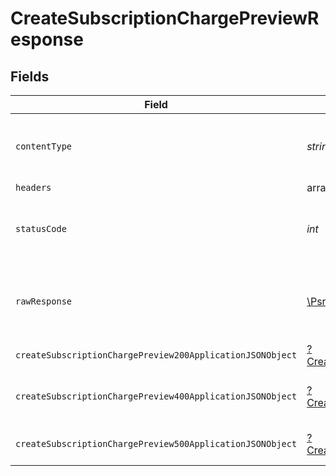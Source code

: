 # CreateSubscriptionChargePreviewResponse


## Fields

| Field                                                                                                                              | Type                                                                                                                               | Required                                                                                                                           | Description                                                                                                                        |
| ---------------------------------------------------------------------------------------------------------------------------------- | ---------------------------------------------------------------------------------------------------------------------------------- | ---------------------------------------------------------------------------------------------------------------------------------- | ---------------------------------------------------------------------------------------------------------------------------------- |
| `contentType`                                                                                                                      | *string*                                                                                                                           | :heavy_check_mark:                                                                                                                 | HTTP response content type for this operation                                                                                      |
| `headers`                                                                                                                          | array<string, array<*string*>>                                                                                                     | :heavy_minus_sign:                                                                                                                 | N/A                                                                                                                                |
| `statusCode`                                                                                                                       | *int*                                                                                                                              | :heavy_check_mark:                                                                                                                 | HTTP response status code for this operation                                                                                       |
| `rawResponse`                                                                                                                      | [\Psr\Http\Message\ResponseInterface](https://www.php-fig.org/psr/psr-7/#33-psrhttpmessageresponseinterface)                       | :heavy_minus_sign:                                                                                                                 | Raw HTTP response; suitable for custom response parsing                                                                            |
| `createSubscriptionChargePreview200ApplicationJSONObject`                                                                          | [?CreateSubscriptionChargePreview200ApplicationJSON](../../models/operations/CreateSubscriptionChargePreview200ApplicationJSON.md) | :heavy_minus_sign:                                                                                                                 | OK                                                                                                                                 |
| `createSubscriptionChargePreview400ApplicationJSONObject`                                                                          | [?CreateSubscriptionChargePreview400ApplicationJSON](../../models/operations/CreateSubscriptionChargePreview400ApplicationJSON.md) | :heavy_minus_sign:                                                                                                                 | Error response for validation                                                                                                      |
| `createSubscriptionChargePreview500ApplicationJSONObject`                                                                          | [?CreateSubscriptionChargePreview500ApplicationJSON](../../models/operations/CreateSubscriptionChargePreview500ApplicationJSON.md) | :heavy_minus_sign:                                                                                                                 | General error response                                                                                                             |